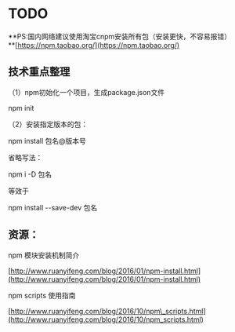 # TODO

**PS:国内网络建议使用淘宝cnpm安装所有包（安装更快，不容易报错）    
**[https://npm.taobao.org/](https://npm.taobao.org/)

## 技术重点整理

（1）npm初始化一个项目，生成package.json文件

npm init

（2）安装指定版本的包：

npm install 包名@版本号



省略写法：

npm i -D  包名  

等效于

npm install --save-dev  包名

## 资源：

npm 模块安装机制简介

[http://www.ruanyifeng.com/blog/2016/01/npm-install.html](http://www.ruanyifeng.com/blog/2016/01/npm-install.html)

npm scripts 使用指南

[http://www.ruanyifeng.com/blog/2016/10/npm\_scripts.html](http://www.ruanyifeng.com/blog/2016/10/npm_scripts.html)

